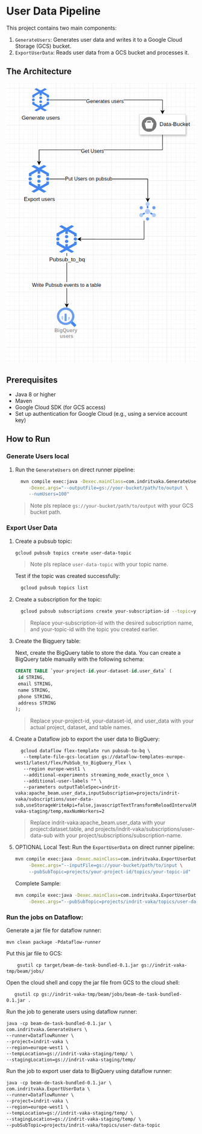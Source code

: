 # User Data Pipeline

This project contains two main components:

1. `GenerateUsers`: Generates user data and writes it to a Google Cloud Storage (GCS) bucket.
2. `ExportUserData`: Reads user data from a GCS bucket and processes it.


## The Architecture

![img_1.png](img_1.png)

## Prerequisites

- Java 8 or higher
- Maven
- Google Cloud SDK (for GCS access)
- Set up authentication for Google Cloud (e.g., using a service account key)

## How to Run

### Generate Users local

1. Run the `GenerateUsers` on direct runner pipeline:
    ```sh 
      mvn compile exec:java -Dexec.mainClass=com.indritvaka.GenerateUsers \
         -Dexec.args="--outputFile=gs://your-bucket/path/to/output \
         --numUsers=100"
    ```

   > Note pls replace `gs://your-bucket/path/to/output` with your GCS bucket path.

### Export User Data

1. Create a pubsub topic:
    ```sh
    gcloud pubsub topics create user-data-topic
    ```

   > Note pls replace `user-data-topic` with your topic name.

   Test if the topic was created successfully:
   ```sh
     gcloud pubsub topics list
   ```


2. Create a subscription for the topic:
   ```sh
     gcloud pubsub subscriptions create your-subscription-id --topic=your-topic-id
   ```
   > Replace your-subscription-id with the desired subscription name, and your-topic-id with the topic you created
   earlier.

3. Create the Biqguery table:

   Next, create the BigQuery table to store the data. You can create a BigQuery table manually with the following
   schema:
   ```sql
   CREATE TABLE `your-project-id.your-dataset-id.user_data` (
    id STRING,
    email STRING,
    name STRING,
    phone STRING,
    address STRING
   );
   ```
   > Replace your-project-id, your-dataset-id, and user_data with your actual project, dataset, and table names.

4. Create a Dataflow job to export the user data to BigQuery:
   ```shell
     gcloud dataflow flex-template run pubsub-to-bq \
      --template-file-gcs-location gs://dataflow-templates-europe-west1/latest/flex/PubSub_to_BigQuery_Flex \
      --region europe-west1 \
      --additional-experiments streaming_mode_exactly_once \
      --additional-user-labels "" \
      --parameters outputTableSpec=indrit-vaka:apache_beam.user_data,inputSubscription=projects/indrit-vaka/subscriptions/user-data-sub,useStorageWriteApi=false,javascriptTextTransformReloadIntervalMinutes=0,stagingLocation=gs://indrit-vaka-staging/temp,maxNumWorkers=2
   ```
   > Replace indrit-vaka:apache_beam.user_data with your project:dataset.table, and
   projects/indrit-vaka/subscriptions/user-data-sub with your project/subscriptions/subscription-name.

5. OPTIONAL Local Test: Run the `ExportUserData` on direct runner pipeline:
    ```sh
    mvn compile exec:java -Dexec.mainClass=com.indritvaka.ExportUserData \
         -Dexec.args="--inputFile=gs://your-bucket/path/to/input \
         --pubSubTopic=projects/your-project-id/topics/your-topic-id"
    ```
   Complete Sample:
    ```sh
    mvn compile exec:java -Dexec.mainClass=com.indritvaka.ExportUserData \
         -Dexec.args="--pubSubTopic=projects/indrit-vaka/topics/user-data-topic"
    ```

### Run the jobs on Dataflow:

Generate a jar file for dataflow runner:

```shell
mvn clean package -Pdataflow-runner
```

Put this jar file to GCS:

```shell
    gsutil cp target/beam-de-task-bundled-0.1.jar gs://indrit-vaka-tmp/beam/jobs/
```

Open the cloud shell and copy the jar file from GCS to the cloud shell:

```shell
   gsutil cp gs://indrit-vaka-tmp/beam/jobs/beam-de-task-bundled-0.1.jar .

```

Run the job to generate users using dataflow runner:

```shell
java -cp beam-de-task-bundled-0.1.jar \
com.indritvaka.GenerateUsers \
--runner=DataflowRunner \
--project=indrit-vaka \
--region=europe-west1 \
--tempLocation=gs://indrit-vaka-staging/temp/ \
--stagingLocation=gs://indrit-vaka-staging/temp/
```

Run the job to export user data to BigQuery using dataflow runner:

```shell
java -cp beam-de-task-bundled-0.1.jar \
com.indritvaka.ExportUserData \
--runner=DataflowRunner \
--project=indrit-vaka \
--region=europe-west1 \
--tempLocation=gs://indrit-vaka-staging/temp/ \
--stagingLocation=gs://indrit-vaka-staging/temp/ \
--pubSubTopic=projects/indrit-vaka/topics/user-data-topic
```
